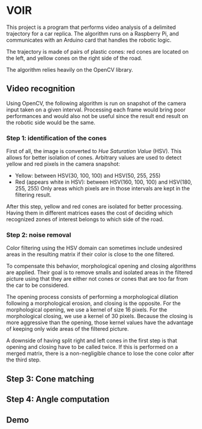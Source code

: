 # VOIR

This project is a program that performs video analysis of a delimited trajectory for a car replica.
The algorithm runs on a Raspberry Pi, and communicates with an Arduino card that handles the robotic logic.

The trajectory is made of pairs of plastic cones: red cones are located on the left, and yellow cones on the right 
side of the road.

The algorithm relies heavily on the OpenCV library.

## Video recognition

Using OpenCV, the following algorithm is run on snapshot of the camera input taken on a given interval.
Processing each frame would bring poor performances and would also not be useful since the result end result
on the robotic side would be the same.

### Step 1: identification of the cones

First of all, the image is converted to *Hue Saturation Value* (HSV).
This allows for better isolation of cones.
Arbitrary values are used to detect yellow and red pixels in the camera snapshot:
- Yellow: between HSV(30, 100, 100) and HSV(50, 255, 255)
- Red (appears white in HSV): between HSV(160, 100, 100) and HSV(180, 255, 255)
Only areas which pixels are in those intervals are kept in the filtering result.

After this step, yellow and red cones are isolated for better processing.
Having them in different matrices eases the cost of deciding which recognized zones of interest
belongs to which side of the road.

### Step 2: noise removal

Color filtering using the HSV domain can sometimes include undesired areas in the resulting matrix if their color is close to the one filtered.

To compensate this behavior, morphological opening and closing algorithms are applied.
Their goal is to remove smalls and isolated areas in the filtered picture using that they are either not cones or cones that are too far from the car
to be considered.

The opening process consists of performing a morphological dilation following a morphological erosion, and closing is the opposite.
For the morphological opening, we use a kernel of size 16 pixels.
For the morphological closing, we use a kernel of  30 pixels.
Because the closing is more aggressive than the opening, those kernel values have the advantage of keeping only wide areas of the filtered picture.

A downside of having split right and left cones in the first step is that opening and closing have to be called twice.
If this is performed on a merged matrix, there is a non-negligible chance to lose the cone color after the third step.

## Step 3: Cone matching

## Step 4: Angle computation

## Demo
